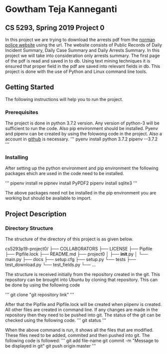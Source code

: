 # Gowtham Teja Kanneganti

## CS 5293, Spring 2019 Project 0

In this project we are trying to download the arrests pdf from the [norman police website](http://normanpd.normanok.gov/content/daily-activity) using the url. The website consists of Public Records of Daily Incident Summary, Daily Case Summary and Daily Arrests Summary. In this project we will take into consideration only arrests summary. The first page of the pdf is read and saved in to db. Using text mining techniques it is ensured that proper field in the pdf are saved into relevant fields in db. This project is done with the use of Python and Linux command line tools. 

## Getting Started

The following instructions will help you to run the project.

### Prerequisites

The project is done in python 3.7.2 version. Any version of python-3 will be sufficient to run the code. Also pip environment should be installed. Pyenv and pipenv can be created by using the folowong code in the project. Also a account in [github](https://github.com/) is necessary.
'''
pyenv install python 3.7.2
pipenv --3.7.2
'''

### Installing

After setting up the python environment and pip environment the following packages ehich are used in the code need to be installed.

'''
pipenv install re
pipnev install PyPDF2
pipenv install sqlite3
'''

The above packages need not be installed in the pip environment you are working but should be available to import.


## Project Description

### Directory Structure

The structure of the directory of this project is as given below.

cs5293p19-project0/
├── COLLABORATORS
├── LICENSE
├── Pipfile
├── Pipfile.lock
├── README.md
├── project0
│   ├── __init__.py
│   └── main.py
├── docs
├── setup.cfg
├── setup.py
└── tests
    ├── test_download.py
    └── test_fields.py
    └── ... 

The structure is received initially from the repository created in the git. This repository can be brought into Ubuntu by cloning that repository. This can be done by using the following code

'''
git clone "git repository link"
'''

After that the Pipfile and Pipfile.lock will be created when piipenv is created. All other files are created in command line. 
If any changes are made in the repository then they need to be pushed into git. The status of the git can be checked using the following code.
'''
git status
'''

When the above command is run, it shows all the files that are modified. These files need to be added, commited and then pushed into git. The following code is followed:
'''
git add file-name
git commit -m "Message to be displayed in git"
git push origin master
'''

